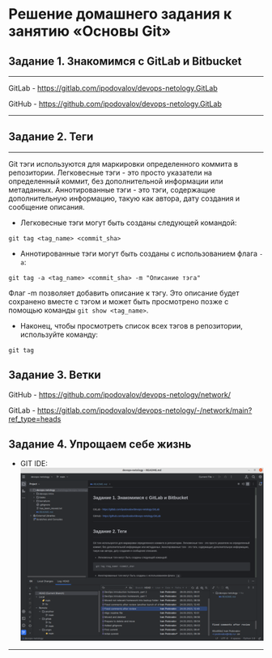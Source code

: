 # Решение домашнего задания к занятию «Основы Git»

## Задание 1. Знакомимся с GitLab и Bitbucket

---
GitLab - https://gitlab.com/ipodovalov/devops-netology.GitLab

GitHub - https://github.com/ipodovalov/devops-netology.GitLab

---

## Задание 2. Теги

---
Git тэги используются для маркировки определенного коммита в репозитории. Легковесные тэги - это просто указатели на определенный коммит, без дополнительной информации или метаданных. Аннотированные тэги - это тэги, содержащие дополнительную информацию, такую как автора, дату создания и сообщение описания.

* Легковесные тэги могут быть созданы следующей командой:
```
git tag <tag_name> <commit_sha>
```

* Аннотированные тэги могут быть созданы с использованием флага `-a`:
```
git tag -a <tag_name> <commit_sha> -m "Описание тэга"
```
Флаг -m позволяет добавить описание к тэгу. Это описание будет сохранено вместе с тэгом и может быть просмотрено позже с помощью команды `git show <tag_name>`.

* Наконец, чтобы просмотреть список всех тэгов в репозитории, используйте команду:
```
git tag
```

## Задание 3. Ветки

GitHub - https://github.com/ipodovalov/devops-netology/network/

GitLab - https://gitlab.com/ipodovalov/devops-netology/-/network/main?ref_type=heads

## Задание 4. Упрощаем себе жизнь

* GIT IDE: ![GIT IDE](img/git-ide.png)
---
